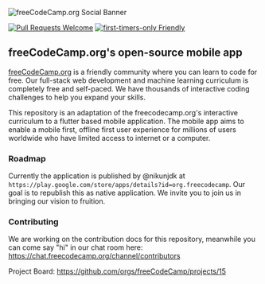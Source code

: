 ![freeCodeCamp.org Social Banner](https://s3.amazonaws.com/freecodecamp/wide-social-banner.png)

[![Pull Requests Welcome](https://img.shields.io/badge/PRs-welcome-brightgreen.svg?style=flat)](http://makeapullrequest.com)
[![first-timers-only Friendly](https://img.shields.io/badge/first--timers--only-friendly-blue.svg)](http://www.firsttimersonly.com/)

## freeCodeCamp.org's open-source mobile app

[freeCodeCamp.org](https://www.freecodecamp.org) is a friendly community where you can learn to code for free. Our full-stack web development and machine learning curriculum is completely free and self-paced. We have thousands of interactive coding challenges to help you expand your skills.

This repository is an adaptation of the freecodecamp.org's interactive curriculum to a flutter based mobile application. The mobile app aims to enable a mobile first, offline first user experience for millions of users worldwide who have limited access to internet or a computer.

### Roadmap

Currently the application is published by @nikunjdk at `https://play.google.com/store/apps/details?id=org.freecodecamp`. Our goal is to republish this as native application. We invite you to join us in bringing our vision to fruition.

### Contributing

We are working on the contribution docs for this repository, meanwhile you can come say "hi" in our chat room here: <https://chat.freecodecamp.org/channel/contributors> 

Project Board: https://github.com/orgs/freeCodeCamp/projects/15
